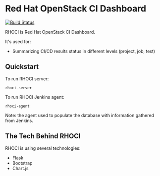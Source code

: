 # Red Hat OpenStack CI Dashboard

[![Build Status](https://travis-ci.org/bregman-arie/rhoci.svg?branch=refactor)](https://travis-ci.org/bregman-arie/rhoci)

RHOCI is Red Hat OpenStack CI Dashboard.

It's used for:

* Summarizing CI/CD results status in different levels (project, job, test)

## Quickstart

To run RHOCI server:

    rhoci-server

To run RHOCI Jenkins agent:

    rhoci-agent

Note: the agent used to populate the database with information gathered from Jenkins.

## The Tech Behind RHOCI

RHOCI is using several technologies:

* Flask
* Bootstrap
* Chart.js
